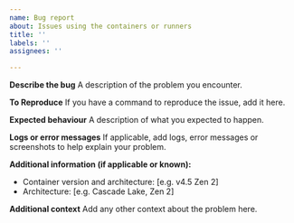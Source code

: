 ```yaml
---
name: Bug report
about: Issues using the containers or runners
title: ''
labels: ''
assignees: ''

---
```


**Describe the bug**
A description of the problem you encounter.

**To Reproduce**
If you have a command to reproduce the issue, add it here.

**Expected behaviour**
A description of what you expected to happen.

**Logs or error messages**
If applicable, add logs, error messages or screenshots to help explain your problem.

**Additional information (if applicable or known):**
 - Container version and architecture: [e.g. v4.5 Zen 2]
 - Architecture: [e.g. Cascade Lake, Zen 2]

**Additional context**
Add any other context about the problem here.
